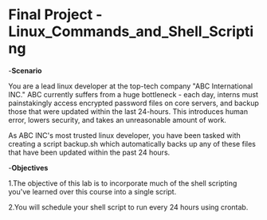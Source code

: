 # Final Project - Linux_Commands_and_Shell_Scripting

-**Scenario**

  You are a lead linux developer at the top-tech company "ABC International INC." ABC currently suffers from a huge bottleneck - each day, interns must painstakingly access encrypted password files on core servers, and backup those that were updated within the last 24-hours. This introduces human error, lowers security, and takes an unreasonable amount of work.

  As ABC INC's most trusted linux developer, you have been tasked with creating a script backup.sh which automatically backs up any of these files that have been updated within the past 24 hours.

-**Objectives**

1.The objective of this lab is to incorporate much of the shell scripting you've learned over this course into a single script.

2.You will schedule your shell script to run every 24 hours using crontab.

